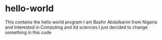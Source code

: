 # hello-world
This contains the hello world program
I am Bashir Abdulkarim from Nigeria and Interested in Computing and itd sciences
I just decided to change something in this code
